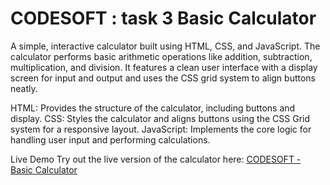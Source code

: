 # CODESOFT : task 3 Basic Calculator
A simple, interactive calculator built using HTML, CSS, and JavaScript. The calculator performs basic arithmetic operations like addition, subtraction, multiplication, and division. It features a clean user interface with a display screen for input and output and uses the CSS grid system to align buttons neatly.

HTML: Provides the structure of the calculator, including buttons and display.
CSS: Styles the calculator and aligns buttons using the CSS Grid system for a responsive layout.
JavaScript: Implements the core logic for handling user input and performing calculations.

Live Demo
Try out the live version of the calculator here: [CODESOFT - Basic Calculator ](https://faizan1568.github.io/CODESOFT/)
